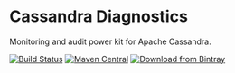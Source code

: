 # Cassandra Diagnostics

Monitoring and audit power kit for Apache Cassandra.

[![Build Status](https://travis-ci.org/smartcat-labs/cassandra-diagnostics.svg?branch=master)](https://travis-ci.org/smartcat-labs/cassandra-diagnostics)
[![Maven Central](https://maven-badges.herokuapp.com/maven-central/io.smartcat/cassandra-diagnostics/badge.svg)](https://maven-badges.herokuapp.com/maven-central/io.smartcat/cassandra-diagnostics)
[![Download from Bintray](https://api.bintray.com/packages/smartcat-labs/maven/cassandra-diagnostics/images/download.svg) ](https://bintray.com/cassandra-labs/maven/cassandra-diagnostics/_latestVersion)